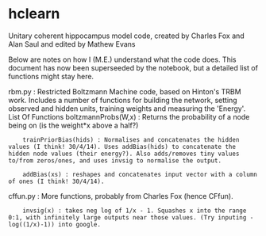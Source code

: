 hclearn
=======

Unitary coherent hippocampus model code, created by Charles Fox and Alan Saul and edited by Mathew Evans

Below are notes on how I (M.E.) understand what the code does. This document has now been superseeded by the notebook, but a detailed list of functions might stay here.


rbm.py : Restricted Boltzmann Machine code, based on Hinton's TRBM work. Includes a number of functions for building the network, setting observed and hidden units, training weights and measuring the 'Energy'. 
		List Of Functions
		boltzmannProbs(W,x) : Returns the probability of a node being on (is the weight*x above a half?)

		trainPriorBias(hids) : Normalises and concatenates the hidden values (I think! 30/4/14). Uses addBias(hids) to concatenate the hidden node values (their energy?). Also adds/removes tiny values to/from zeros/ones, and uses invsig to normalise the output.

		addBias(xs) : reshapes and concatenates input vector with a column of ones (I think! 30/4/14). 



cffun.py : More functions, probably from Charles Fox (hence CFfun).

		invsig(x) : takes neg log of 1/x - 1. Squashes x into the range 0:1, with infinitely large outputs near those values. (Try inputing -log((1/x)-1)) into google.



